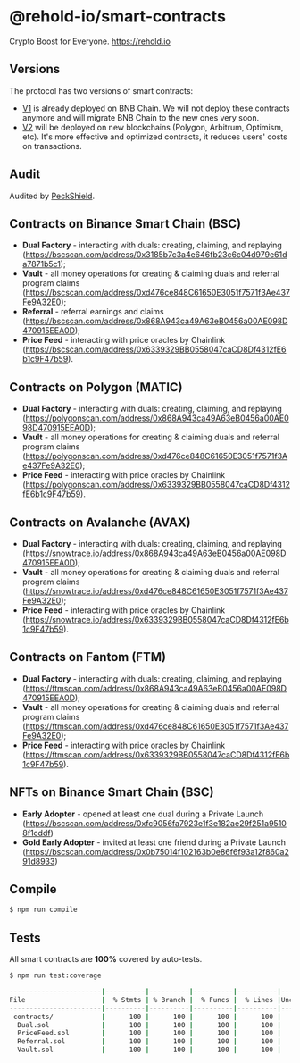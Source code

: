# @rehold-io/smart-contracts

Crypto Boost for Everyone. https://rehold.io

## Versions

The protocol has two versions of smart contracts:

* [V1](https://github.com/rehold-io/smart-contracts/tree/v1) is already deployed on BNB Chain. We will not deploy these contracts anymore and will migrate BNB Chain to the new ones very soon.
* [V2](https://github.com/rehold-io/smart-contracts/tree/v2) will be deployed on new blockchains (Polygon, Arbitrum, Optimism, etc). It's more effective and optimized contracts, it reduces users' costs on transactions.

## Audit

Audited by [PeckShield](https://github.com/peckshield/publications/blob/master/audit_reports/PeckShield-Audit-Report-ReHold-v1.0.pdf).

## Contracts on Binance Smart Chain (BSC)

* **Dual Factory** - interacting with duals: creating, claiming, and replaying (https://bscscan.com/address/0x3185b7c3a4e646fb23c6c04d979e61da7871b5c1);
* **Vault** - all money operations for creating & claiming duals and referral program claims (https://bscscan.com/address/0xd476ce848C61650E3051f7571f3Ae437Fe9A32E0);
* **Referral** - referral earnings and claims (https://bscscan.com/address/0x868A943ca49A63eB0456a00AE098D470915EEA0D);
* **Price Feed** - interacting with price oracles by Chainlink (https://bscscan.com/address/0x6339329BB0558047caCD8Df4312fE6b1c9F47b59).

## Contracts on Polygon (MATIC)

* **Dual Factory** - interacting with duals: creating, claiming, and replaying (https://polygonscan.com/address/0x868A943ca49A63eB0456a00AE098D470915EEA0D);
* **Vault** - all money operations for creating & claiming duals and referral program claims (https://polygonscan.com/address/0xd476ce848C61650E3051f7571f3Ae437Fe9A32E0);
* **Price Feed** - interacting with price oracles by Chainlink (https://polygonscan.com/address/0x6339329BB0558047caCD8Df4312fE6b1c9F47b59).

## Contracts on Avalanche (AVAX)

* **Dual Factory** - interacting with duals: creating, claiming, and replaying (https://snowtrace.io/address/0x868A943ca49A63eB0456a00AE098D470915EEA0D);
* **Vault** - all money operations for creating & claiming duals and referral program claims (https://snowtrace.io/address/0xd476ce848C61650E3051f7571f3Ae437Fe9A32E0);
* **Price Feed** - interacting with price oracles by Chainlink (https://snowtrace.io/address/0x6339329BB0558047caCD8Df4312fE6b1c9F47b59).

## Contracts on Fantom (FTM)

* **Dual Factory** - interacting with duals: creating, claiming, and replaying (https://ftmscan.com/address/0x868A943ca49A63eB0456a00AE098D470915EEA0D);
* **Vault** - all money operations for creating & claiming duals and referral program claims (https://ftmscan.com/address/0xd476ce848C61650E3051f7571f3Ae437Fe9A32E0);
* **Price Feed** - interacting with price oracles by Chainlink (https://ftmscan.com/address/0x6339329BB0558047caCD8Df4312fE6b1c9F47b59).

## NFTs on Binance Smart Chain (BSC)

* **Early Adopter** - opened at least one dual during a Private Launch (https://bscscan.com/address/0xfc9056fa7923e1f3e182ae29f251a95108f1cddf)
* **Gold Early Adopter** - invited at least one friend during a Private Launch (https://bscscan.com/address/0x0b75014f102163b0e86f6f93a12f860a291d8933)

## Compile

```sh
$ npm run compile
````

## Tests

All smart contracts are **100%** covered by auto-tests.

```sh
$ npm run test:coverage
```

```sh
-----------------------|----------|----------|----------|----------|----------------|
File                   |  % Stmts | % Branch |  % Funcs |  % Lines |Uncovered Lines |
-----------------------|----------|----------|----------|----------|----------------|
 contracts/            |      100 |      100 |      100 |      100 |                |
  Dual.sol             |      100 |      100 |      100 |      100 |                |
  PriceFeed.sol        |      100 |      100 |      100 |      100 |                |
  Referral.sol         |      100 |      100 |      100 |      100 |                |
  Vault.sol            |      100 |      100 |      100 |      100 |                |
```
